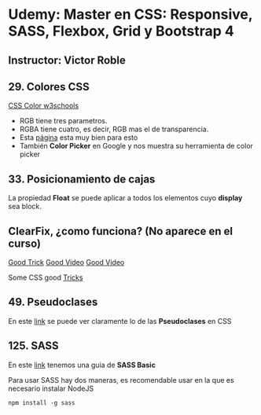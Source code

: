 # Udemy: Master en CSS: Responsive, SASS, Flexbox, Grid y Bootstrap 4

## Instructor: Victor Roble

## 29. Colores CSS

[CSS Color w3schools](https://www.w3schools.com/cssref/css_colors.asp)

- RGB tiene tres parametros.
- RGBA tiene cuatro, es decir, RGB mas el de transparencia.
- Esta [página](https://www.css3maker.com/css-3-rgba.html) esta muy bien para esto
- También **Color Picker** en Google y nos muestra su herramienta de color picker

## 33. Posicionamiento de cajas

La propiedad **Float** se puede aplicar a todos los elementos cuyo **display** sea block.

## ClearFix, ¿como funciona? (No aparece en el curso)

[Good Trick](http://nicolasgallagher.com/micro-clearfix-hack/)
[Good Video](https://www.youtube.com/watch?v=xFGBNv2KeVU)
[Good Video](https://www.youtube.com/watch?v=2tC4PIlEz_o)

Some CSS good [Tricks](https://www.youtube.com/watch?v=CxC925yUxSI)

## 49. Pseudoclases

En este [link](https://www.w3schools.com/css/css_pseudo_classes.asp) se puede ver claramente lo de las **Pseudoclases** en CSS

## 125. SASS

En este [link](https://sass-lang.com/guide) tenemos una guia de **SASS Basic**

Para usar SASS hay dos maneras, es recomendable usar en la que es necesario instalar NodeJS

```shell
npm install -g sass
```

